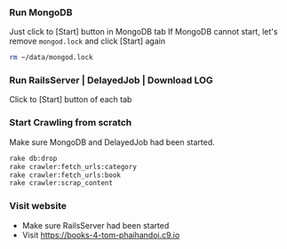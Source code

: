 ### Run MongoDB
Just click to [Start] button in MongoDB tab
If MongoDB cannot start, let's remove `mongod.lock` and click [Start] again
```sh
rm ~/data/mongod.lock
```

### Run RailsServer | DelayedJob | Download LOG
Click to [Start] button of each tab

### Start Crawling from scratch
Make sure MongoDB and DelayedJob had been started.

```sh
rake db:drop
rake crawler:fetch_urls:category
rake crawler:fetch_urls:book
rake crawler:scrap_content
```

### Visit website
- Make sure RailsServer had been started
- Visit https://books-4-tom-phaihandoi.c9.io